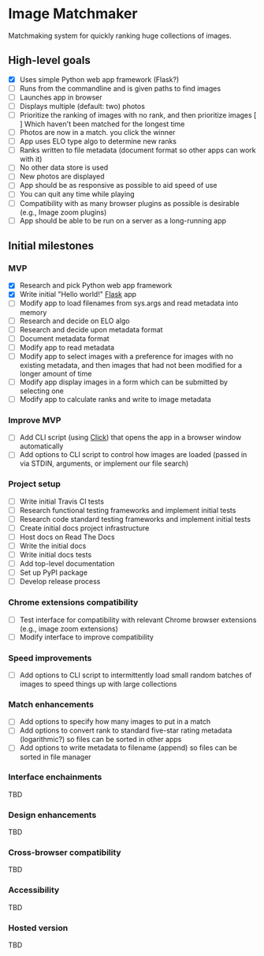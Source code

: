 # Image Matchmaker

Matchmaking system for quickly ranking huge collections of images.

## High-level goals

- [x] Uses simple Python web app framework (Flask?)
- [ ] Runs from the commandline and is given paths to find images
- [ ] Launches app in browser
- [ ] Displays multiple (default: two) photos
- [ ] Prioritize the ranking of images with no rank, and then prioritize images
  [ ] Which haven't been matched for the longest time
- [ ] Photos are now in a match. you click the winner
- [ ] App uses ELO type algo to determine new ranks
- [ ] Ranks written to file metadata (document format so other apps can work
  with it)
- [ ] No other data store is used
- [ ] New photos are displayed
- [ ] App should be as responsive as possible to aid speed of use
- [ ] You can quit any time while playing
- [ ] Compatibility with as many browser plugins as possible is desirable (e.g.,
  Image zoom plugins)
- [ ] App should be able to be run on a server as a long-running app

## Initial milestones

### MVP


- [x] Research and pick Python web app framework
- [x] Write initial "Hello world!"
  [Flask](https://www.palletsprojects.com/p/flask/) app
- [ ] Modify app to load filenames from sys.args and read metadata into memory
- [ ] Research and decide on ELO algo
- [ ] Research and decide upon metadata format
- [ ] Document metadata format
- [ ] Modify app to read metadata
- [ ] Modify app to select images with a preference for images with no existing
  metadata, and then images that had not been modified for a longer amount of
  time
- [ ] Modify app display images in a form which can be submitted by selecting one
- [ ] Modify app to calculate ranks and write to image metadata

### Improve MVP

- [ ] Add CLI script (using
  [Click](https://www.palletsprojects.com/p/click/)) that opens the app in a
  browser window automatically
- [ ] Add options to CLI script to control how images are loaded (passed in via
  STDIN, arguments, or implement our file search)

### Project setup

- [ ] Write initial Travis CI tests
- [ ] Research functional testing frameworks and implement initial tests
- [ ] Research code standard testing frameworks and implement initial tests
- [ ] Create initial docs project infrastructure
- [ ] Host docs on Read The Docs
- [ ] Write the initial docs
- [ ] Write initial docs tests
- [ ] Add top-level documentation
- [ ] Set up PyPI package
- [ ] Develop release process

### Chrome extensions compatibility

- [ ] Test interface for compatibility with relevant Chrome browser extensions
  (e.g., image zoom extensions)
- [ ] Modify interface to improve compatibility

### Speed improvements

- [ ] Add options to CLI script to intermittently load small random batches of
  images to speed things up with large collections

### Match enhancements

- [ ] Add options to specify how many images to put in a match
- [ ] Add options to convert rank to standard five-star rating metadata
  (logarithmic?) so files can be sorted in other apps
- [ ] Add options to write metadata to filename (append) so files can be sorted
  in file manager

### Interface enchainments

TBD

### Design enhancements

TBD

### Cross-browser compatibility

TBD

### Accessibility

TBD

### Hosted version

TBD
